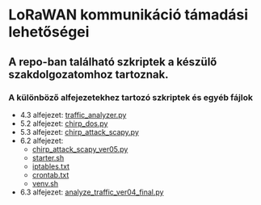 # LoRaWAN kommunikáció támadási lehetőségei

## A repo-ban található szkriptek a készülő szakdolgozatomhoz tartoznak.

### A különböző alfejezetekhez tartozó szkriptek és egyéb fájlok
- 4.3 alfejezet: [traffic_analyzer.py](traffic_analyzer.py)
- 5.2 alfejezet: [chirp_dos.py](chirp_dos.py)
- 5.3 alfejezet: [chirp_attack_scapy.py](chirp_attack_scapy.py)
- 6.2 alfejezet: 
    - [chirp_attack_scapy_ver05.py](chirp_attack_scapy_ver05.py)
    - [starter.sh](starter.sh)
    - [iptables.txt](iptables.txt)
    - [crontab.txt](crontab.txt)
    - [venv.sh](venv.sh)
- 6.3 alfejezet: [analyze_traffic_ver04_final.py](analyze_traffic_ver04_final.py)
